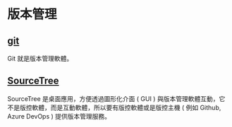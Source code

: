 # 版本管理
## [git][git]
Git 就是版本管理軟體。

## [SourceTree][ST]
SourceTree 是桌面應用，方便透過圖形化介面 ( GUI ) 與版本管理軟體互動，它不是版控軟體，而是互動軟體，所以要有版控軟體或是版控主機 ( 例如 Github, Azure DevOps ) 提供版本管理服務。

[git]:https://git-scm.com/
[ST]:https://www.sourcetreeapp.com/
